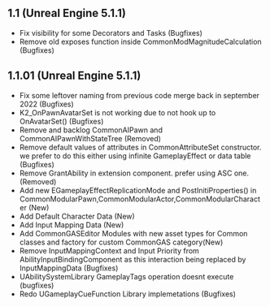 ## 1.1 (Unreal Engine 5.1.1)
- Fix visibility for some Decorators and Tasks (Bugfixes)
- Remove old exposes function inside CommonModMagnitudeCalculation (Bugfixes)

## 1.1.01 (Unreal Engine 5.1.1)
- Fix some leftover naming from previous code merge back in september 2022 (Bugfixes)
- K2_OnPawnAvatarSet is not working due to not hook up to OnAvatarSet() (Bugfixes)
- Remove and backlog CommonAIPawn and CommonAIPawnWithStateTree (Removed)
- Remove default values of attributes in CommonAttributeSet constructor. we prefer to do this either using infinite GameplayEffect or data table (Bugfixes)
- Remove GrantAbility in extension component. prefer using ASC one. (Removed)
- Add new EGameplayEffectReplicationMode and PostInitiProperties() in CommonModularPawn,CommonModularActor,CommonModularCharacter (New)
- Add Default Character Data (New)
- Add Input Mapping Data (New)
- Add CommonGASEditor Modules with new asset types for Common  classes and factory for custom CommonGAS category(New)
- Remove InputMappingContext and Input Priority from AbilityInputBindingComponent as this interaction being replaced by InputMappingData (Bugfixes)
- UAbilitySystemLibrary GameplayTags operation doesnt execute (bugfixes)
- Redo UGameplayCueFunction Library implemetations (Bugfixes)